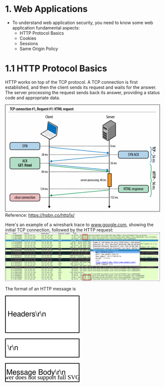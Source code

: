# 1. Web Applications
- To understand web application security, you need to know some web application fundamental aspects:
  - HTTP Protocol Basics
  - Cookies
  - Sessions
  - Same Origin Policy

# 1.1 HTTP Protocol Basics
HTTP works on top of the TCP protocol. A TCP connection is first established, and then the client sends its request and waits for the answer. The server processing the request sends back its answer, providing a status code and appropriate data.  

![](img/1.1-1.png)  
Reference: https://hpbn.co/http1x/

Here's an example of a wireshark trace to www.google.com, showing the initial TCP connection, followed by the HTTP request:  
![](img/1.1-2.png)

The format of an HTTP message is  

![](img/1.1-4.drawio.svg)
